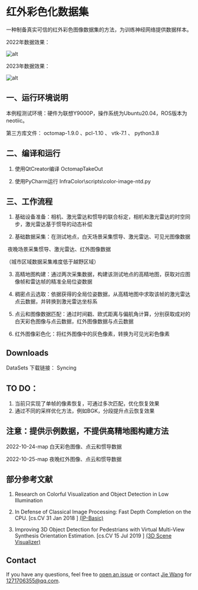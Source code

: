 # 红外彩色化数据集

一种制备真实可信的红外彩色图像数据集的方法，为训练神经网络提供数据样本。

2022年数据效果：

![alt](https://github.com/wjjjjyourFA/NUDT_ALV_OPEN/blob/master/images/20221119.jpg)

2023年数据效果：

![alt](https://github.com/wjjjjyourFA/NUDT_ALV_OPEN/blob/master/images/20231016.png)



## 一、运行环境说明

本例程测试环境：硬件为联想Y9000P，操作系统为Ubuntu20.04，ROS版本为neotiic。

第三方库文件： octomap-1.9.0 、pcl-1.10 、 vtk-7.1 、 python3.8



## 二、编译和运行

1. 使用QtCreator编译 OctomapTakeOut

2. 使用PyCharm运行 InfraColor\scripts\color-image-ntd.py



## 三、工作流程

1. 基础设备准备：相机、激光雷达和惯导的联合标定，相机和激光雷达的时空同步，激光雷达基于惯导的动态补偿

2. 基础数据采集：在测试地点，白天场景采集惯导、激光雷达、可见光图像数据

​                                                     夜晚场景采集惯导、激光雷达、红外图像数据

（城市区域数据采集难度低于越野区域）

3. 高精地图构建：通过两次采集数据，构建该测试地点的高精地图，获取对应图像帧和雷达帧的精准全局位姿数据

4. 稠密点云选取：依据获得的全局位姿数据，从高精地图中求取该帧的激光雷达点云数据，并转换到激光雷达坐标系

5. 点云和图像数据匹配：通过时间戳、欧式距离与偏航角计算，分别获取成对的白天彩色图像与点云数据，红外图像数据与点云数据

6. 红外图像彩色化：将红外图像中的灰色像素，转换为可见光彩色像素



## Downloads

DataSets 下载链接： Syncing 



## TO DO：

1. 当前只实现了单帧的像素恢复，可通过多次匹配，优化恢复效果
2. 通过不同的采样优化方法，例如BGK，分段提升点云恢复效果



## 注意：提供示例数据，不提供高精地图构建方法

2022-10-24-map  白天彩色图像、点云和惯导数据

2022-10-25-map  夜晚红外图像、点云和惯导数据



## 部分参考文献

1. Research on Colorful Visualization and Object Detection in Low Illumination

2. In Defense of Classical Image Processing: Fast Depth Completion on the CPU. [cs.CV 31 Jan 2018 ]  [(IP-Basic)](https://github.com/kujason/ip_basic) 

3. Improving 3D Object Detection for Pedestrians with Virtual Multi-View Synthesis Orientation Estimation. [cs.CV 15 Jul 2019 ]  [(3D Scene Visualizer)](https://github.com/kujason/scene_vis) 



## Contact

If you have any questions, feel free to [open an issue]() or contact [Jie Wang]() for 1271706355@qq.com.